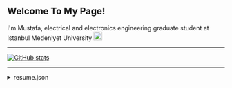 ## Welcome To My Page!

I'm Mustafa, electrical and electronics engineering graduate student at Istanbul Medeniyet University <img src="https://scontent.fyei6-2.fna.fbcdn.net/v/t1.6435-9/40628834_1850685315012710_5368884960256065536_n.png?_nc_cat=105&ccb=1-5&_nc_sid=09cbfe&_nc_ohc=SNKJiOKxO24AX8AsaH5&_nc_ht=scontent.fyei6-2.fna&oh=a0ff2e237eb4f4c0d8da1b753212f061&oe=618A1B2B" width="20" height="20" /> 

---
[![GitHub stats](https://github-readme-stats.vercel.app/api?username=MustafaBayrak1&theme=vue-dark)](https://github-readme-stats.vercel.app/api?username=MustafaBayrak1&theme=vue-dark)

---
<details>
<summary>resume.json</summary>

```json
{
	"headerInfo": {
		"province": "Uskudar, Istanbul",
		"email": "bayrakmusti@gmail.com"
	},
	"socialMedia": {
		"mailAddress": "bayrakmusti@gmail.com",
		"youtube": "https://www.youtube.com/channel/UC91d-5klahcnXHVn47nj9LA",
		"instagram": "https://www.instagram.com/mustafa.bayrak_/",
		"linkedin": "https://www.linkedin.com/in/mustafabayrak1/",
		"medium": "https://medium.com/@bayrakmusti"
	},
	"technicalSkills": {
		"Robotics": [
			"ROS",
			"Gazebo"
		],
		"Essentials": [
			"MATLAB",
			"AutoCAD",
			"Docker",
			"Proteus",
			"OrCAD"
		],
		"programmingLanguages": [
			"C",
			"C++",
			"C#",
			"Python"
		]
	},
	"internships": {
		"First": {
			"firm": "ComPro",
			"title": "Software Engineering Intern",
			"startDate": "2019-06-24",
			"endDate": "2020-07-22"
		},
		"Second": {
			"firm": "Republic of Turkey Ministry of Environment and Urbanisation",
			"title": "Electrical Engineering Intern",
			"startDate": "2021-07-26",
			"endDate": "2021-08-20"
		}
	},
	"education": {
		"BSc": {
			"name": "Istanbul Medeniyet University",
			"majorIn": "Electrical and Electronics Engineering",
			"startDate": 2017,
			"endDate": 2021
		},
		"Master": {
			"name": "Istanbul Medeniyet University",
			"majorIn": "Electrical and Electronics Engineering-Robotics",
			"startDate": 2021,
			"endDate": 2023
		}
	},
	"passions": {
		"Aviation": [
			"Ace Combat",
			"Revell Models"
		],
		"Education": [
			"university selection guidance",
			"lecture notes (coming soon)"
		],
		"Art": [
			"Drawing",
			"Cycling",
			"Driving"
		]
	}
}

```

</details>

